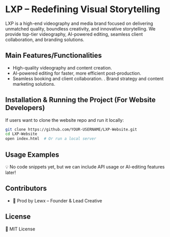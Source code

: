 # LXP – Redefining Visual Storytelling

LXP is a high-end videography and media brand focused on delivering unmatched quality, boundless creativity, and innovative storytelling. We provide top-tier videography, AI-powered editing, seamless client collaboration, and branding solutions.

## Main Features/Functionalities
-  High-quality videography and content creation.
- AI-powered editing for faster, more efficient post-production.
-  Seamless booking and client collaboration.
  . Brand strategy and content marketing solutions.

## Installation & Running the Project (For Website Developers)
If users want to clone the website repo and run it locally:

```bash
git clone https://github.com/YOUR-USERNAME/LXP-Website.git
cd LXP-Website
open index.html  # Or run a local server
```

## Usage Examples
💡 No code snippets yet, but we can include API usage or AI-editing features later!

## Contributors
- 👤 Prod by Lewx – Founder & Lead Creative


## License
📝 MIT License 
